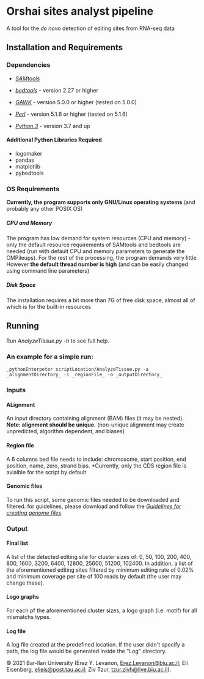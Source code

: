 # Orshai sites analyst pipeline
A tool for the *de novo* detection of editing sites from RNA-seq data


## Installation and Requirements
### Dependencies
- _[SAMtools](http://samtools.sourceforge.net/)_
- _[bedtools](https://bedtools.readthedocs.io/en/latest)_ - version 2.27 or higher
- _[GAWK](https://www.gnu.org/software/gawk/)_ - version 5.0.0 or higher (tested on 5.0.0)

- _[Perl](https://www.perl.org/get.html)_ - version 5.1.6 or higher (tested on 5.1.6)
- _[Python 3](https://www.python.org/downloads/source/)_ - version 3.7 and up

#### Additional Python Libraries Required 
- logomaker
- pandas
- matplotlib
- pybedtools


### OS Requirements
**Currently, the program supports only GNU/Linux operating systems** (and probably any other POSIX OS)

##### CPU and Memory
The program has low demand for system resources (CPU and memory) - only the default resource requirements of SAMtools and bedtools are needed (run with default CPU and memory parameters to generate the CMPileups). For the rest of the processing, the program demands very little. However **the default thread number is high** (and can be easily changed using command line parameters)

##### Disk Space
The installation requires a bit more than 7G of free disk space, almost all of which is for the built-in resources
## Running
Run _AnalyzeTissue.py -h_  to see full help.

### An example for a simple run:
```
_pythonInterpeter scriptLocation/AnalyzeTissue.py -a _alignmentDirectory_ -i _regionFile_ -o _outputDirectory_
```

### Inputs

#### ALignment 
An input directory containing alignment (BAM) files (it may be nested).   
**Note: alignment should be unique.** (non-unique alignment may create unpredicted, algorithm dependent, and biases)

#### Region file
A 6 columns bed file needs to include: chromosome, start position, end position, name, zero, strand bias.
*Currently, only the CDS region file is avialble for the script by default

#### Genomic files
To run this script, some genomic files needed to be downloaded and filtered. for guidelines, please download and follow the _[Guidelines for creating genome files](https://github.com/zivtzur6/Orshai_sites_analist_pipline/blob/main/Guidelines%20for%20creating%20genome%20files.docx)_

### Output

#### Final list
A list of the detected editing site for cluster sizes of: 0, 50, 100, 200, 400, 800, 1600, 3200, 6400, 12800, 25600, 51200, 102400.
In addition, a list of the aforementioned editing sites filtered by minimum editing rate of 0.02% and minimum coverage per site of 100 reads by default (the user may change these).

#### Logo graphs
For each pf the aforementioned cluster sizes, a logo graph (i.e. motif) for all mismatchs types. 

#### Log file
A log file created at the predefined location. If the user didn't specify a path, the log file would be generated inside the "Log" directory.


© 2021 Bar-Ilan University (Erez Y. Levanon, Erez.Levanon@biu.ac.il; Eli Eisenberg, elieis@post.tau.ac.il; Ziv Tzur, tzur.zivh@live.biu.ac.il).
























